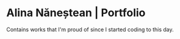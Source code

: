 # Alina Năneștean | Portfolio

Contains works that I'm proud of since I started coding to this day. 

